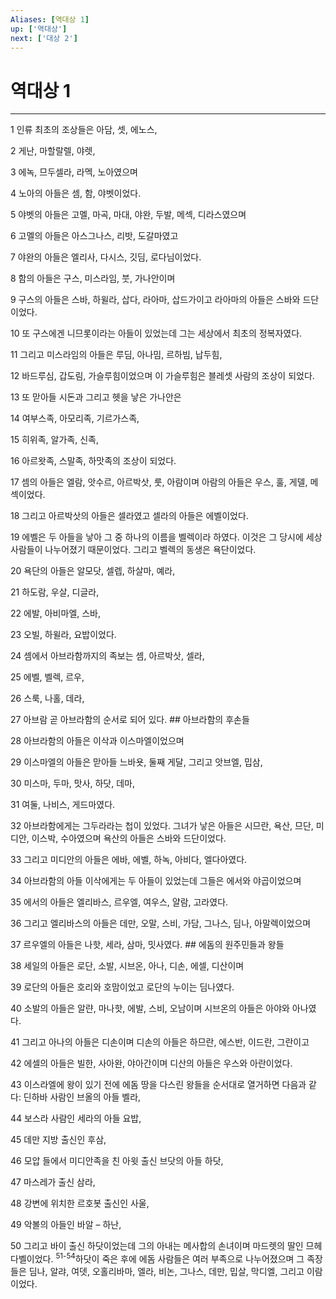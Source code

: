 ```yaml
---
Aliases: [역대상 1]
up: ['역대상']
next: ['대상 2']
---
```

# 역대상 1

***


1 인류 최초의 조상들은 아담, 셋, 에노스, 

2 게난, 마할랄렐, 야렛, 

3 에녹, 므두셀라, 라멕, 노아였으며 

4 노아의 아들은 셈, 함, 야벳이었다. 

5 야벳의 아들은 고멜, 마곡, 마대, 야완, 두발, 메섹, 디라스였으며 

6 고멜의 아들은 아스그나스, 리밧, 도갈마였고 

7 야완의 아들은 엘리사, 다시스, 깃딤, 로다님이었다. 

8 함의 아들은 구스, 미스라임, 붓, 가나안이며 

9 구스의 아들은 스바, 하윌라, 삽다, 라아마, 삽드가이고 라아마의 아들은 스바와 드단이었다. 

10 또 구스에겐 니므롯이라는 아들이 있었는데 그는 세상에서 최초의 정복자였다. 

11 그리고 미스라임의 아들은 루딤, 아나밈, 르하빔, 납두힘, 

12 바드루심, 갑도림, 가슬루힘이었으며 이 가슬루힘은 블레셋 사람의 조상이 되었다. 

13 또 맏아들 시돈과 그리고 헷을 낳은 가나안은 

14 여부스족, 아모리족, 기르가스족, 

15 히위족, 알가족, 신족, 

16 아르왓족, 스말족, 하맛족의 조상이 되었다. 

17 셈의 아들은 엘람, 앗수르, 아르박삿, 룻, 아람이며 아람의 아들은 우스, 훌, 게델, 메섹이었다. 

18 그리고 아르박삿의 아들은 셀라였고 셀라의 아들은 에벨이었다. 

19 에벨은 두 아들을 낳아 그 중 하나의 이름을 벨렉이라 하였다. 이것은 그 당시에 세상 사람들이 나누어졌기 때문이었다. 그리고 벨렉의 동생은 욕단이었다. 

20 욕단의 아들은 알모닷, 셀렙, 하살마, 예라, 

21 하도람, 우살, 디글라, 

22 에발, 아비마엘, 스바, 

23 오빌, 하윌라, 요밥이었다. 

24 셈에서 아브라함까지의 족보는 셈, 아르박삿, 셀라, 

25 에벨, 벨렉, 르우, 

26 스룩, 나홀, 데라, 

27 아브람 곧 아브라함의 순서로 되어 있다. ## 아브라함의 후손들 

28 아브라함의 아들은 이삭과 이스마엘이었으며 

29 이스마엘의 아들은 맏아들 느바욧, 둘째 게달, 그리고 앗브엘, 밉삼, 

30 미스마, 두마, 맛사, 하닷, 데마, 

31 여둘, 나비스, 게드마였다. 

32 아브라함에게는 그두라라는 첩이 있었다. 그녀가 낳은 아들은 시므란, 욕산, 므단, 미디안, 이스박, 수아였으며 욕산의 아들은 스바와 드단이었다. 

33 그리고 미디안의 아들은 에바, 에벨, 하녹, 아비다, 엘다아였다. 

34 아브라함의 아들 이삭에게는 두 아들이 있었는데 그들은 에서와 야곱이었으며 

35 에서의 아들은 엘리바스, 르우엘, 여우스, 얄람, 고라였다. 

36 그리고 엘리바스의 아들은 데만, 오말, 스비, 가담, 그나스, 딤나, 아말렉이었으며 

37 르우엘의 아들은 나핫, 세라, 삼마, 밋사였다. ## 에돔의 원주민들과 왕들 

38 세일의 아들은 로단, 소발, 시브온, 아나, 디손, 에셀, 디산이며 

39 로단의 아들은 호리와 호맘이었고 로단의 누이는 딤나였다. 

40 소발의 아들은 알랸, 마나핫, 에발, 스비, 오남이며 시브온의 아들은 아야와 아나였다. 

41 그리고 아나의 아들은 디손이며 디손의 아들은 하므란, 에스반, 이드란, 그란이고 

42 에셀의 아들은 빌한, 사아완, 야아간이며 디산의 아들은 우스와 아란이었다. 

43 이스라엘에 왕이 있기 전에 에돔 땅을 다스린 왕들을 순서대로 열거하면 다음과 같다: 딘하바 사람인 브올의 아들 벨라, 

44 보스라 사람인 세라의 아들 요밥, 

45 데만 지방 출신인 후삼, 

46 모압 들에서 미디안족을 친 아윗 출신 브닷의 아들 하닷, 

47 마스레가 출신 삼라, 

48 강변에 위치한 르호봇 출신인 사울, 

49 악볼의 아들인 바알 – 하난, 

50 그리고 바이 출신 하닷이었는데 그의 아내는 메사합의 손녀이며 마드렛의 딸인 므헤다벨이었다. <sup class="versenum">51-54</sup>하닷이 죽은 후에 에돔 사람들은 여러 부족으로 나누어졌으며 그 족장들은 딤나, 알랴, 여뎃, 오홀리바마, 엘라, 비논, 그나스, 데만, 밉살, 막디엘, 그리고 이람이었다.
